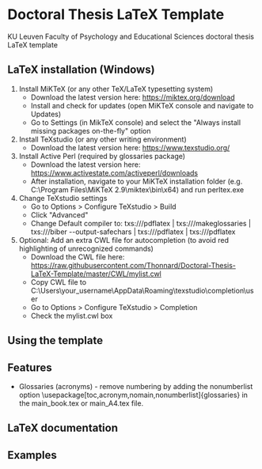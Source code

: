 # Doctoral Thesis LaTeX Template
KU Leuven Faculty of Psychology and Educational Sciences doctoral thesis LaTeX template

## LaTeX installation (Windows)
1. Install MiKTeX (or any other TeX/LaTeX typesetting system)
    * Download the latest version here: https://miktex.org/download
    * Install and check for updates (open MiKTeX console and navigate to Updates)
    * Go to Settings (in MikTeX console) and select the "Always install missing packages on-the-fly" option
2. Install TeXstudio (or any other writing environment)
   * Download the latest version here: https://www.texstudio.org/
3. Install Active Perl (required by glossaries package)
   * Download the latest version here: https://www.activestate.com/activeperl/downloads
   * After installation, navigate to your MiKTeX installation folder (e.g. C:\Program Files\MiKTeX 2.9\miktex\bin\x64) and run perltex.exe
4. Change TeXstudio settings
   * Go to Options > Configure TeXstudio > Build
   * Click "Advanced"
   * Change Default compiler to: txs:///pdflatex | txs:///makeglossaries | txs:///biber --output-safechars | txs:///pdflatex | txs:///pdflatex
5. Optional: Add an extra CWL file for autocompletion (to avoid red highlighting of unrecognized commands)
   * Download the CWL file here: https://raw.githubusercontent.com/Thonnard/Doctoral-Thesis-LaTeX-Template/master/CWL/mylist.cwl
   * Copy CWL file to  C:\Users\your_username\AppData\Roaming\texstudio\completion\user
   * Go to Options > Configure TeXstudio > Completion 
   * Check the mylist.cwl box
   
## Using the template

## Features
 * Glossaries (acronyms) - remove numbering by adding the nonumberlist option \usepackage[toc,acronym,nomain,nonumberlist]{glossaries} in the main_book.tex or main_A4.tex file. 

## LaTeX documentation

## Examples


